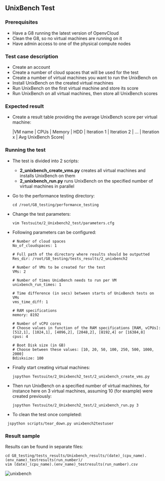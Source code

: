 ## UnixBench Test

### Prerequisites
- Have a G8 running the latest version of OpenvCloud
- Clean the G8, so no virtual machines are running on it
- Have admin access to one of the physical compute nodes

### Test case description
- Create an account
- Create a number of cloud spaces that will be used for the test
- Create a number of virtual machines you want to run the UnixBench on
- Install UnixBench on the created virtual machines
- Run UnixBench on the first virtual machine and store its score
- Run UnixBench on all virtual machines, then store all UnixBench scores

### Expected result
- Create a result table providing the average UnixBench score per virtual machine:

  |VM name  | CPUs  | Memory | HDD | Iteration 1 | Iteration 2 | ... | Iteration x | Avg UnixBench Score|

### Running the test
- The test is divided into 2 scripts:

    - **2_unixbench_create_vms.py** creates all virtual machines and installs UnixBench on them
    - **2_unixbench_run.py** runs UnixBench on the specified number of virtual machines in parallel


- Go to the performance testing directory:

  ```
  cd /root/G8_testing/performance_testing
  ```

- Change the test parameters:

  ```
  vim Testsuite/2_Unixbench2_test/parameters.cfg
  ```

- Following parameters can be configured:

  ```  
  # Number of cloud spaces
  No_of_cloudspaces: 1

  # Full path of the directory where results should be outputted
  Res_dir: /root/G8_testing/tests_results/2_unixbench2

  # Number of VMs to be created for the test
  VMs: 2

  # Number of times UnixBench needs to run per VM
  unixbench_run_times: 1

  # Time difference (in secs) between starts of UnixBench tests on VMs
  vms_time_diff: 1

  # RAM specifications
  memory: 8192

  # Number of vCPU cores
  # Choose values in function of the RAM specifications [RAM, vCPUs]: [512,1], [1024,1], [4096,2], [2048,2], [8192,4] or [16384,8]
  cpus: 4

  # Boot Disk size (in GB)
  # Choose between these values: [10, 20, 50, 100, 250, 500, 1000, 2000]
  Bdisksize: 100
  ```

- Finally start creating virtual machines:

  ```
  jspython Testsuite/2_Unixbench2_test/2_unixbench_create_vms.py
  ```

- Then run UnixBench on a specified number of virtual machines, for instance here on 3 virtual machines, assuming 10 (for example) were created previously:

  ```
  jspython Testsuite/2_Unixbench2_test/2_unixbench_run.py 3
  ```

- To clean the test once completed:

 ```
  jspython scripts/tear_down.py unixbench2testuser
  ```

### Result sample
Results can be found in separate files:

```
cd G8_testing/tests_results/Unixbench_results/(date)_(cpu_name).(env_name)_testresults(run_number)/
vim (date)_(cpu_name).(env_name)_testresults(run_number).csv
```


![unixbench](https://cloud.githubusercontent.com/assets/15011431/14142022/b3a054de-f68b-11e5-8996-259aca0fba93.png)
